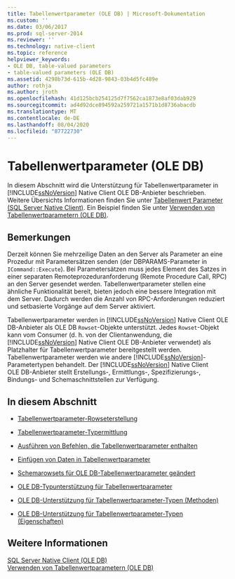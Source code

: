 ```yaml
---
title: Tabellenwertparameter (OLE DB) | Microsoft-Dokumentation
ms.custom: ''
ms.date: 03/06/2017
ms.prod: sql-server-2014
ms.reviewer: ''
ms.technology: native-client
ms.topic: reference
helpviewer_keywords:
- OLE DB, table-valued parameters
- table-valued parameters (OLE DB)
ms.assetid: 4298b73d-615b-4d28-9843-03b4d5fc489e
author: rothja
ms.author: jroth
ms.openlocfilehash: 41d125bcb254125d7f7562ca1873e8af03dab929
ms.sourcegitcommit: ad4d92dce894592a259721a1571b1d8736abacdb
ms.translationtype: MT
ms.contentlocale: de-DE
ms.lasthandoff: 08/04/2020
ms.locfileid: "87722730"
---
```

# <a name="table-valued-parameters-ole-db"></a>Tabellenwertparameter (OLE DB)
  In diesem Abschnitt wird die Unterstützung für Tabellenwertparameter in [!INCLUDE[ssNoVersion](../../includes/ssnoversion-md.md)] Native Client OLE DB-Anbieter beschrieben. Weitere Übersichts Informationen finden Sie unter [Tabellenwert Parameter &#40;SQL Server Native Client&#41;](../native-client/features/table-valued-parameters-sql-server-native-client.md). Ein Beispiel finden Sie unter [Verwenden von Tabellenwertparametern (OLE DB)](../native-client-ole-db-how-to/use-table-valued-parameters-ole-db.md).  
  
## <a name="remarks"></a>Bemerkungen  
 Derzeit können Sie mehrzeilige Daten an den Server als Parameter an eine Prozedur mit Parametersätzen senden (der DBPARAMS-Parameter in `ICommand::Execute`). Bei Parametersätzen muss jedes Element des Satzes in einer separaten Remoteprozeduranforderung (Remote Procedure Call, RPC) an den Server gesendet werden. Tabellenwertparameter stellen eine ähnliche Funktionalität bereit, bieten jedoch eine bessere Integration mit dem Server. Dadurch werden die Anzahl von RPC-Anforderungen reduziert und setbasierte Vorgänge auf dem Server aktiviert.  
  
 Tabellenwertparameter werden in [!INCLUDE[ssNoVersion](../../includes/ssnoversion-md.md)] Native Client OLE DB-Anbieter als OLE DB `Rowset`-Objekte unterstützt. Jedes `Rowset`-Objekt kann vom Consumer (d. h. von der Clientanwendung, die [!INCLUDE[ssNoVersion](../../includes/ssnoversion-md.md)] Native Client OLE DB-Anbieter verwendet) als Platzhalter für Tabellenwertparameter bereitgestellt werden. Tabellenwertparameter werden wie andere [!INCLUDE[ssNoVersion](../../includes/ssnoversion-md.md)]-Parametertypen behandelt. Der [!INCLUDE[ssNoVersion](../../includes/ssnoversion-md.md)] Native Client OLE DB-Anbieter stellt Erstellungs-, Ermittlungs-, Spezifizierungs-, Bindungs- und Schemaschnittstellen zur Verfügung.  
  
## <a name="in-this-section"></a>In diesem Abschnitt  
  
-   [Tabellenwertparameter-Rowseterstellung](table-valued-parameter-rowset-creation.md)  
  
-   [Tabellenwertparameter-Typermittlung](../../database-engine/dev-guide/table-valued-parameter-type-discovery.md)  
  
-   [Ausführen von Befehlen, die Tabellenwertparameter enthalten](executing-commands-containing-table-valued-parameters.md)  
  
-   [Einfügen von Daten in Tabellenwertparameter](inserting-data-into-table-valued-parameters.md)  
  
-   [Schemarowsets für OLE DB-Tabellenwertparameter geändert](schema-rowsets-changed-for-ole-db-table-valued-parameters.md)  
  
-   [OLE DB-Typunterstützung für Tabellenwertparameter](ole-db-table-valued-parameter-type-support.md)  
  
-   [OLE DB-Unterstützung für Tabellenwertparameter-Typen &#40;Methoden&#41;](ole-db-table-valued-parameter-type-support-methods.md)  
  
-   [OLE DB-Unterstützung für Tabellenwertparameter-Typen &#40;Eigenschaften&#41;](ole-db-table-valued-parameter-type-support-properties.md)  
  
## <a name="see-also"></a>Weitere Informationen  
 [SQL Server Native Client &#40;OLE DB&#41;](../native-client/ole-db/sql-server-native-client-ole-db.md)   
 [Verwenden von Tabellenwertparametern &#40;OLE DB&#41;](../native-client-ole-db-how-to/use-table-valued-parameters-ole-db.md)  
  
  
